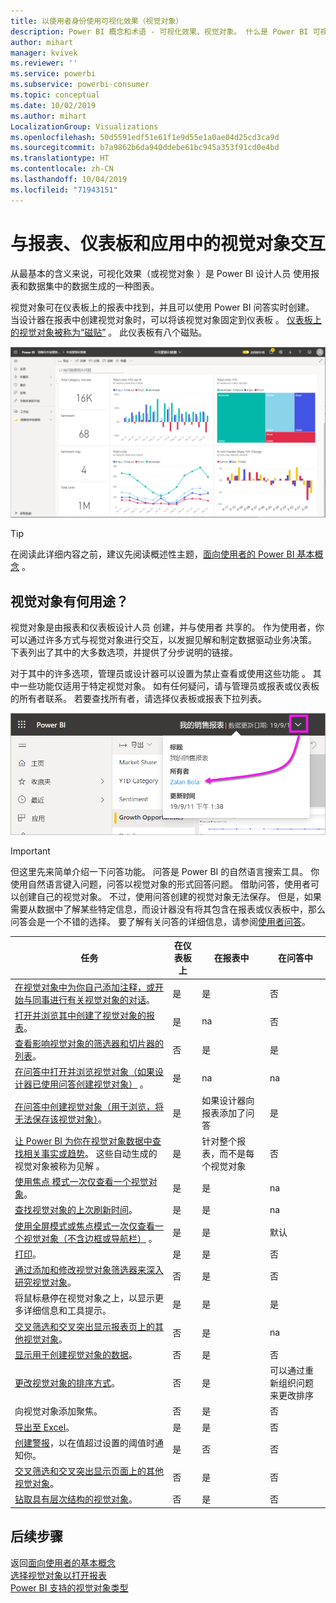 ```yaml
---
title: 以使用者身份使用可视化效果（视觉对象）
description: Power BI 概念和术语 - 可视化效果、视觉对象。 什么是 Power BI 可视化效果、视觉对象。
author: mihart
manager: kvivek
ms.reviewer: ''
ms.service: powerbi
ms.subservice: powerbi-consumer
ms.topic: conceptual
ms.date: 10/02/2019
ms.author: mihart
LocalizationGroup: Visualizations
ms.openlocfilehash: 50d5591edf51e61f1e9d55e1a0ae04d25cd3ca9d
ms.sourcegitcommit: b7a9862b6da940ddebe61bc945a353f91cd0e4bd
ms.translationtype: HT
ms.contentlocale: zh-CN
ms.lasthandoff: 10/04/2019
ms.locfileid: "71943151"
---
```

# <a name="interact-with-visuals-in-reports-dashboards-and-apps"></a>与报表、仪表板和应用中的视觉对象交互

从最基本的含义来说，可视化效果（或视觉对象  ）是 Power BI 设计人员  使用报表和数据集中的数据生成的一种图表。 

视觉对象可在仪表板上的报表中找到，并且可以使用 Power BI 问答实时创建。 当设计器在报表中创建视觉对象时，可以将该视觉对象固定到仪表板  。 [仪表板上的视觉对象被称为“磁贴”](end-user-tiles.md)  。 此仪表板有八个磁贴。 

![包含磁贴的仪表板](media/end-user-visualizations/power-bi-dashboard.png)

> [!TIP]
> 在阅读此详细内容之前，建议先阅读概述性主题，[面向使用者的 Power BI 基本概念](end-user-basic-concepts.md)  。

## <a name="what-can-i-do-with-visuals"></a>视觉对象有何用途？

视觉对象是由报表和仪表板设计人员  创建，并与使用者  共享的。 作为使用者，你可以通过许多方式与视觉对象进行交互，以发掘见解和制定数据驱动业务决策。 下表列出了其中的大多数选项，并提供了分步说明的链接。

对于其中的许多选项，管理员或设计器可以设置为禁止查看或使用这些功能  。 其中一些功能仅适用于特定视觉对象。  如有任何疑问，请与管理员或报表或仪表板的所有者联系。 若要查找所有者，请选择仪表板或报表下拉列表。 

![显示所有者的标题下拉列表](media/end-user-visualizations/power-bi-owner.png)


> [!IMPORTANT]
> 但这里先来简单介绍一下问答功能。 问答是 Power BI 的自然语言搜索工具。 你使用自然语言键入问题，问答以视觉对象的形式回答问题。 借助问答，使用者可以创建自己的视觉对象。 不过，使用问答创建的视觉对象无法保存。 但是，如果需要从数据中了解某些特定信息，而设计器没有将其包含在报表或仪表板中，那么问答会是一个不错的选择。 要了解有关问答的详细信息，请参阅[使用者问答](end-user-q-and-a.md)。



|任务  |在仪表板上  |在报表中  | 在问答中
|---------|---------|---------|--------|
|[在视觉对象中为你自己添加注释，或开始与同事进行有关视觉对象的对话](end-user-comment.md)。     |  是       |   是      |  否  |
|[打开并浏览其中创建了视觉对象的报表](end-user-tiles.md)。     |    是     |   na      |  否 |
|[查看影响视觉对象的筛选器和切片器的列表](end-user-report-filter.md)。     |    否     |   是      |  是 |
|[在问答中打开并浏览视觉对象（如果设计器已使用问答创建视觉对象）](end-user-q-and-a.md)  。     |   是      |   na      |  na  |
|[在问答中创建视觉对象（用于浏览，将无法保存该视觉对象）](end-user-q-and-a.md)。     |   是      |   如果设计器向报表添加了问答      |  是  |
|[让 Power BI 为你在视觉对象数据中查找相关事实或趋势](end-user-insights.md)。  这些自动生成的视觉对象被称为见解  。     |    是     |  针对整个报表，而不是每个视觉对象       | 否   |
|[使用焦点  模式一次仅查看一个视觉对象](end-user-focus.md)。     | 是        |   是      | na  |
|[查找视觉对象的上次刷新时间](end-user-fresh.md)。     |  是       |    是     | na  |
|[使用全屏模式或焦点模式一次仅查看一个视觉对象（不含边框或导航栏）](end-user-focus.md)  。     |   是      |  是       | 默认  |
|[打印](end-user-print.md)。     |  是       |   是      | 否  |
|[通过添加和修改视觉对象筛选器来深入研究视觉对象](end-user-report-filter.md)。     |    否     |   是      | 否  |
|将鼠标悬停在视觉对象之上，以显示更多详细信息和工具提示。     |    是     |   是      | 是  |
|[交叉筛选和交叉突出显示报表页上的其他视觉对象](end-user-interactions.md)。    |   否      |   是      | na  |
|[显示用于创建视觉对象的数据](end-user-show-data.md)。     |  否       |   是      | 否  |
| [更改视觉对象的排序方式](end-user-change-sort.md)。 | 否  | 是  | 可以通过重新组织问题来更改排序  |
| 向视觉对象添加聚焦。 | 否  | 是  |  否 |
| [导出至 Excel](end-user-export.md)。 | 是 | 是 | 否|
| [创建警报](end-user-alerts.md)，以在值超过设置的阈值时通知你。  | 是  | 否  | 否 |
| [交叉筛选和交叉突出显示页面上的其他视觉对象](end-user-report-filter.md)。  | 否      | 是  | 否  |
| [钻取具有层次结构的视觉对象](end-user-drill.md)。  | 否  | 是   | 否 |

## <a name="next-steps"></a>后续步骤
返回[面向使用者的基本概念](end-user-basic-concepts.md)    
[选择视觉对象以打开报表](end-user-report-open.md)    
[Power BI 支持的视觉对象类型](end-user-visual-type.md)